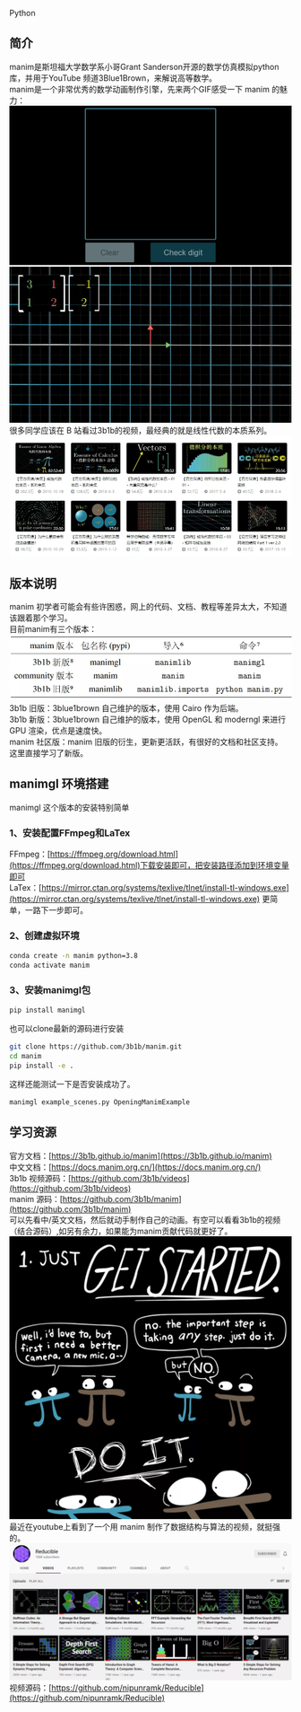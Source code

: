 Python
<a name="pTHxr"></a>
## 简介
manim是斯坦福大学数学系小哥Grant Sanderson开源的数学仿真模拟python库，并用于YouTube 频道3Blue1Brown，来解说高等数学。<br />manim是一个非常优秀的数学动画制作引擎，先来两个GIF感受一下 manim 的魅力：![](./img/1635335082257-0d3a7274-7f0f-40da-b770-dd0fbeac3469.gif)<br />![](./img/1635335082120-43c1898b-9ebd-4c57-9aae-bd23ebd1000d.gif)<br />很多同学应该在 B 站看过3b1b的视频，最经典的就是线性代数的本质系列。![](./img/1635335082042-f619538a-1cf9-41fa-93e0-fd53ece59c68.webp)
<a name="gpo98"></a>
## 版本说明
manim 初学者可能会有些许困惑，网上的代码、文档、教程等差异太大，不知道该跟着那个学习。<br />目前manim有三个版本：<br />![](./img/1635335082061-173379ea-d1dc-4994-8ce1-8ce28678a33e.webp)<br />3b1b 旧版：3blue1brown 自己维护的版本，使用 Cairo 作为后端。<br />3b1b 新版：3blue1brown 自己维护的版本，使用 OpenGL 和 moderngl 来进行 GPU 渲染，优点是速度快。<br />manim 社区版：manim 旧版的衍生，更新更活跃，有很好的文档和社区支持。<br />这里直接学习了新版。
<a name="Zt04X"></a>
## manimgl 环境搭建
manimgl 这个版本的安装特别简单
<a name="gNVq4"></a>
### 1、安装配置FFmpeg和LaTex
FFmpeg：[https://ffmpeg.org/download.html](https://ffmpeg.org/download.html)下载安装即可，把安装路径添加到环境变量即可<br />LaTex：[https://mirror.ctan.org/systems/texlive/tlnet/install-tl-windows.exe](https://mirror.ctan.org/systems/texlive/tlnet/install-tl-windows.exe) 更简单，一路下一步即可。
<a name="ZXcCC"></a>
### 2、创建虚拟环境
```bash
conda create -n manim python=3.8
conda activate manim
```
<a name="QI9GO"></a>
### 3、安装manimgl包
```bash
pip install manimgl
```
也可以clone最新的源码进行安装
```bash
git clone https://github.com/3b1b/manim.git
cd manim
pip install -e .
```
这样还能测试一下是否安装成功了。
```bash
manimgl example_scenes.py OpeningManimExample
```
<a name="rvWaR"></a>
## 学习资源
官方文档：[https://3b1b.github.io/manim](https://3b1b.github.io/manim)<br />中文文档：[https://docs.manim.org.cn/](https://docs.manim.org.cn/)<br />3b1b 视频源码：[https://github.com/3b1b/videos](https://github.com/3b1b/videos)<br />manim 源码：[https://github.com/3b1b/manim](https://github.com/3b1b/manim)<br />可以先看中/英文文档，然后就动手制作自己的动画。有空可以看看3b1b的视频（结合源码）,如另有余力，如果能为manim贡献代码就更好了。<br />![](./img/1635335082107-d72c3a9c-7b6a-4d8f-adc6-2b83ffaf0be5.webp)<br />最近在youtube上看到了一个用 manim 制作了数据结构与算法的视频，就挺强的。<br />![](./img/1635335082689-5f1a6feb-6012-4196-a2ae-5f14e37f1d59.webp)<br />视频源码：[https://github.com/nipunramk/Reducible](https://github.com/nipunramk/Reducible)
